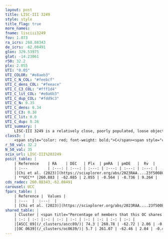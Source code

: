 ```yaml
---
layout: post
title: LISC-III 3249
style: style
title_flag: true
more_names: 
fname: lisciii3249
fov: 1.073
ra_icrs: 260.88343
de_icrs: -62.08491
glon: 329.53975
glat: -14.23061
r50: 32.2
plx: 2.055
UTI: "0.05"
UTI_COLOR: "#e8aeb3"
UTI_C_N_COL: "#feebcf"
UTI_C_dens_COL: "#feeace"
UTI_C_C3_COL: "#fff1d4"
UTI_C_lit_COL: "#e0a6b3"
UTI_C_dup_COL: "#fdd9c3"
UTI_C_N: 0.35
UTI_C_dens: 0.34
UTI_C_C3: 0.38
UTI_C_lit: 0.0
UTI_C_dup: 0.26
UTI_summary: |
    LISC-III 3249 is a relatively close, poorly populated, loose object of low C3 quality. It was recently reported in the literature.<br><br><span style="color: #99180f; font-weight: bold;">Warning: </span>This is possibly a duplicated object, which shares a significant percentage of members with at least one previously reported entry.
class3: |
    <span style="color: red; font-weight: bold;">C</span><span style="color: #FFC300; font-weight: bold;">B</span>
r_50_val: 32.2
N_50_val: 35
scix_url: LISC-III%203249
posit_table: |
    | Reference    | RA    | DEC   | Plx  | pmRA  | pmDE   |  Rv  |
    | :---         | :---: | :---: | :---: | :---: | :---: | :---: |
    |[Chi et al. (2023)](https://scixplorer.org/abs/2023RAA....23f5008C) | 261.189 | -61.325 | 1.995 | -0.713 | -8.323 | -- |
    | **UCC** |260.883 | -62.085 | 2.055 | -0.564 | -8.736 | 9.264 | 
cds_radec: 260.88343,-62.08491
carousel: UCC
fpars_table: |
    | Reference |  Values |
    | :---  |  :---:  |
    | [Chi et al. (2023)](https://scixplorer.org/abs/2023RAA....23f5008C) | `E(V-I)=0.2, m-M=9.3, Z=0.02, fbin=0.45` |
shared_table: |
    | Cluster | <span title="Percentage of members that this OC shares with the ones listed">%</span>   | RA   | DEC   | Plx   | pmRA  | pmDE  | Rv | UTI |
    | :-: | :-: |:-: | :-: | :-: | :-: | :-: | :-: | :-: |
    |[ASCC 89](/_clusters/ascc89/)| 74.3 | 260.78 | -62.72 | 2.06 | -0.45 | -8.98 | 9.22 |0.97 |
    |[OC 0639](/_clusters/oc0639/)| 5.7 | 261.07 | -62.46 | 2.04 | -0.42 | -8.97 | 8.85 |0.0 |
---
```

